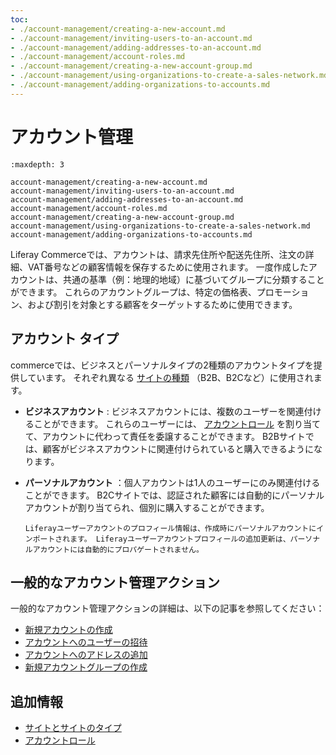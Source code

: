 ```yaml
---
toc:
- ./account-management/creating-a-new-account.md
- ./account-management/inviting-users-to-an-account.md
- ./account-management/adding-addresses-to-an-account.md
- ./account-management/account-roles.md
- ./account-management/creating-a-new-account-group.md
- ./account-management/using-organizations-to-create-a-sales-network.md
- ./account-management/adding-organizations-to-accounts.md
---
```


# アカウント管理

```{toctree}
:maxdepth: 3

account-management/creating-a-new-account.md
account-management/inviting-users-to-an-account.md
account-management/adding-addresses-to-an-account.md
account-management/account-roles.md
account-management/creating-a-new-account-group.md
account-management/using-organizations-to-create-a-sales-network.md
account-management/adding-organizations-to-accounts.md
```

Liferay Commerceでは、アカウントは、請求先住所や配送先住所、注文の詳細、VAT番号などの顧客情報を保存するために使用されます。 一度作成したアカウントは、共通の基準（例：地理的地域）に基づいてグループに分類することができます。 これらのアカウントグループは、特定の価格表、プロモーション、および割引を対象とする顧客をターゲットするために使用できます。

## アカウント タイプ

commerceでは、ビジネスとパーソナルタイプの2種類のアカウントタイプを提供しています。 それぞれ異なる [サイトの種類](../starting-a-store/sites-and-site-types.md) （B2B、B2Cなど）に使用されます。

* **ビジネスアカウント** : ビジネスアカウントには、複数のユーザーを関連付けることができます。 これらのユーザーには、 [アカウントロール](./account-management/account-roles.md) を割り当てて、アカウントに代わって責任を委譲することができます。 B2Bサイトでは、顧客がビジネスアカウントに関連付けられていると購入できるようになります。

* **パーソナルアカウント** ：個人アカウントは1人のユーザーにのみ関連付けることができます。 B2Cサイトでは、認証された顧客には自動的にパーソナルアカウントが割り当てられ、個別に購入することができます。

  ```{note}
  Liferayユーザーアカウントのプロフィール情報は、作成時にパーソナルアカウントにインポートされます。 Liferayユーザーアカウントプロフィールの追加更新は、パーソナルアカウントには自動的にプロパゲートされません。
  ```
<!-- TASK: Add the Guest Account type; also note that B2X Sites recognize both Business and Personal Accounts-->
## 一般的なアカウント管理アクション

一般的なアカウント管理アクションの詳細は、以下の記事を参照してください：

* [新規アカウントの作成](./account-management/creating-a-new-account.md)
* [アカウントへのユーザーの招待](./account-management/inviting-users-to-an-account.md)
* [アカウントへのアドレスの追加](./account-management/adding-addresses-to-an-account.md)
* [新規アカウントグループの作成](./account-management/creating-a-new-account-group.md)

## 追加情報

* [サイトとサイトのタイプ](../starting-a-store/sites-and-site-types.md)
* [アカウントロール](./account-management/account-roles.md)
